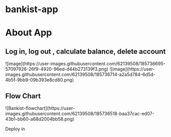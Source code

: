 # bankist-app
<h1>About App</h1>
<h2>Log in, log out , calculate balance, delete account </h2>
![image](https://user-images.githubusercontent.com/62139508/185736695-57097926-26f9-4920-96ed-d44b273139f3.png)
![image](https://user-images.githubusercontent.com/62139508/185736714-a2a5d784-6d5d-4b5f-9bb9-09b393e8cd80.png)

<h2>Flow Chart </h2>
![Bankist-flowchart](https://user-images.githubusercontent.com/62139508/185736518-baa37cac-ed07-43b1-bb60-a68d2004bb58.png)


<p> Deploy in  </p><a href="https://1911-odl.github.io/bankist-app/"></a>

